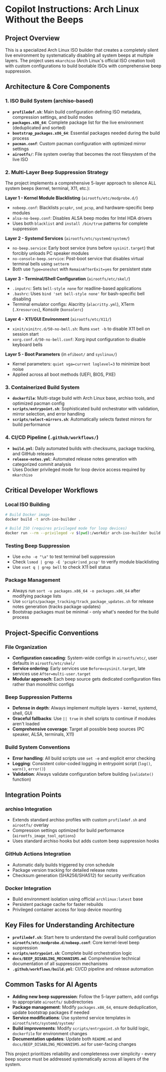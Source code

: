# Copilot Instructions: Arch Linux Without the Beeps

## Project Overview

This is a specialized Arch Linux ISO builder that creates a completely silent live environment by systematically disabling all system beeps at multiple layers. The project uses `mkarchiso` (Arch Linux's official ISO creation tool) with custom configurations to build bootable ISOs with comprehensive beep suppression.

## Architecture & Core Components

### 1. ISO Build System (archiso-based)
- **`profiledef.sh`**: Main build configuration defining ISO metadata, compression settings, and build modes
- **`packages.x86_64`**: Complete package list for the live environment (deduplicated and sorted)
- **`bootstrap_packages.x86_64`**: Essential packages needed during the build process
- **`pacman.conf`**: Custom pacman configuration with optimized mirror settings
- **`airootfs/`**: File system overlay that becomes the root filesystem of the live ISO

### 2. Multi-Layer Beep Suppression Strategy
The project implements a comprehensive 5-layer approach to silence ALL system beeps (kernel, terminal, X11, etc.):

**Layer 1 - Kernel Module Blacklisting** (`airootfs/etc/modprobe.d/`)
- `nobeep.conf`: Blacklists `pcspkr`, `snd_pcsp`, and hardware-specific beep modules
- `alsa-no-beep.conf`: Disables ALSA beep modes for Intel HDA drivers
- Uses both `blacklist` and `install /bin/true` patterns for complete suppression

**Layer 2 - Systemd Services** (`airootfs/etc/systemd/system/`)
- `no-beep.service`: Early boot service (runs before `sysinit.target`) that forcibly unloads PC speaker modules
- `no-console-beep.service`: Post-boot service that disables virtual terminal bells using `setterm`
- Both use `Type=oneshot` with `RemainAfterExit=yes` for persistent state

**Layer 3 - Terminal/Shell Configuration** (`airootfs/etc/skel/`)
- `.inputrc`: Sets `bell-style none` for readline-based applications
- `.bashrc`: Uses `bind 'set bell-style none'` for bash-specific bell disabling
- Terminal emulator configs: Alacritty (`alacritty.yml`), XTerm (`.Xresources`), Konsole (`konsolerc`)

**Layer 4 - X11/GUI Environment** (`airootfs/etc/X11/`)
- `xinit/xinitrc.d/50-no-bell.sh`: Runs `xset -b` to disable X11 bell on session start
- `xorg.conf.d/50-no-bell.conf`: Xorg input configuration to disable keyboard bells

**Layer 5 - Boot Parameters** (in `efiboot/` and `syslinux/`)
- Kernel parameters: `quiet vga=current loglevel=3` to minimize boot noise
- Applied across all boot methods (UEFI, BIOS, PXE)

### 3. Containerized Build System
- **`dockerfile`**: Multi-stage build with Arch Linux base, archiso tools, and optimized pacman config
- **`scripts/entrypoint.sh`**: Sophisticated build orchestrator with validation, mirror selection, and error handling
- **`scripts/select-mirrors.sh`**: Automatically selects fastest mirrors for build performance

### 4. CI/CD Pipeline (`.github/workflows/`)
- **`build.yml`**: Daily automated builds with checksums, package tracking, and GitHub releases
- **`release-notes.yml`**: Automated release notes generation with categorized commit analysis
- Uses Docker privileged mode for loop device access required by `mkarchiso`

## Critical Developer Workflows

### Local ISO Building
```bash
# Build Docker image
docker build -t arch-iso-builder .

# Build ISO (requires privileged mode for loop devices)
docker run --rm --privileged -v $(pwd):/workdir arch-iso-builder build out work
```

### Testing Beep Suppression
- Use `echo -e "\a"` to test terminal bell suppression
- Check `lsmod | grep -E 'pcspkr|snd_pcsp'` to verify module blacklisting
- Use `xset q | grep bell` to check X11 bell status

### Package Management
- Always run `sort -u packages.x86_64 -o packages.x86_64` after modifying package lists
- Use `scripts/package_tracking/track_package_updates.sh` for release notes generation (tracks package updates)
- Bootstrap packages must be minimal - only what's needed for the build process

## Project-Specific Conventions

### File Organization
- **Configuration cascading**: System-wide configs in `airootfs/etc/`, user defaults in `airootfs/etc/skel/`
- **Service ordering**: Early services use `Before=sysinit.target`, late services use `After=multi-user.target`
- **Modular approach**: Each beep source gets dedicated configuration files rather than monolithic configs

### Beep Suppression Patterns
- **Defense in depth**: Always implement multiple layers - kernel, systemd, shell, GUI
- **Graceful fallbacks**: Use `|| true` in shell scripts to continue if modules aren't loaded
- **Comprehensive coverage**: Target all possible beep sources (PC speaker, ALSA, terminals, X11)

### Build System Conventions
- **Error handling**: All build scripts use `set -e` and explicit error checking
- **Logging**: Consistent color-coded logging in entrypoint script (`log()`, `warn()`, `error()`)
- **Validation**: Always validate configuration before building (`validate()` function)

## Integration Points

### archiso Integration
- Extends standard archiso profiles with custom `profiledef.sh` and `airootfs/` overlay
- Compression settings optimized for build performance (`airootfs_image_tool_options`)
- Uses standard archiso hooks but adds custom beep suppression hooks

### GitHub Actions Integration
- Automatic daily builds triggered by cron schedule
- Package version tracking for detailed release notes
- Checksum generation (SHA256/SHA512) for security verification

### Docker Integration
- Build environment isolation using official `archlinux:latest` base
- Persistent package cache for faster rebuilds
- Privileged container access for loop device mounting

## Key Files for Understanding Architecture

- **`profiledef.sh`**: Start here to understand the overall build configuration
- **`airootfs/etc/modprobe.d/nobeep.conf`**: Core kernel-level beep suppression
- **`scripts/entrypoint.sh`**: Complete build orchestration logic
- **`docs/BEEP_DISABLING_MECHANISMS.md`**: Comprehensive technical documentation of all suppression mechanisms
- **`.github/workflows/build.yml`**: CI/CD pipeline and release automation

## Common Tasks for AI Agents

- **Adding new beep suppression**: Follow the 5-layer pattern, add configs to appropriate `airootfs/` subdirectories
- **Package management**: Modify `packages.x86_64`, ensure deduplication, update bootstrap packages if needed
- **Service modifications**: Use systemd service templates in `airootfs/etc/systemd/system/`
- **Build improvements**: Modify `scripts/entrypoint.sh` for build logic, `dockerfile` for environment changes
- **Documentation updates**: Update both `README.md` and `docs/BEEP_DISABLING_MECHANISMS.md` for user-facing changes

This project prioritizes reliability and completeness over simplicity - every beep source must be addressed systematically across all layers of the system.
